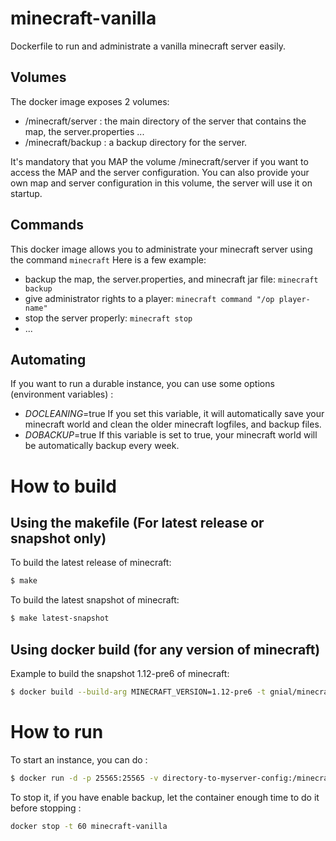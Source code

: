 # minecraft-vanilla
Dockerfile to run and administrate a vanilla minecraft server easily.

## Volumes
The docker image exposes 2 volumes:
  - /minecraft/server  : the main directory of the server that contains the map, the server.properties ...
  - /minecraft/backup : a backup directory for the server.

It's mandatory that you MAP the volume /minecraft/server if you want to access the MAP and the server configuration.
You can also provide your own map and server configuration in this volume, the server will use it on startup.

## Commands
This docker image allows you to administrate your minecraft server using the command `minecraft`
Here is a few example:
  - backup the map, the server.properties, and minecraft jar file: `minecraft backup`
  - give administrator rights to a player: `minecraft command "/op player-name"`
  - stop the server properly: `minecraft stop`
  - ...

## Automating
If you want to run a durable instance, you can use some options (environment variables) :
  - *DOCLEANING*=true
If you set this variable, it will automatically save your minecraft world and clean the older minecraft logfiles, and backup files.
  - *DOBACKUP*=true
If this variable is set to true, your minecraft world will be automatically backup every week.

# How to build
## Using the makefile (For latest release or snapshot only)
To build the latest release of minecraft:
```bash
$ make
```
To build the latest snapshot of minecraft:
```bash
$ make latest-snapshot
```
## Using docker build (for any version of minecraft)
Example to build the snapshot 1.12-pre6 of minecraft:
```bash
$ docker build --build-arg MINECRAFT_VERSION=1.12-pre6 -t gnial/minecraft-vanilla:1.12-pre6 ./
```

# How to run

To start an instance, you can do :
```bash
$ docker run -d -p 25565:25565 -v directory-to-myserver-config:/minecraft/server -v directory-to-store-backups:/minecraft/backup --name minecraft-vanilla overware/minecraft-vanilla:latest
```

To stop it, if you have enable backup, let the container enough time to do it before stopping :
```bash
docker stop -t 60 minecraft-vanilla
```
